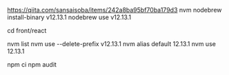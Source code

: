 https://qiita.com/sansaisoba/items/242a8ba95bf70ba179d3
nvm 
nodebrew install-binary v12.13.1
nodebrew use v12.13.1


cd front/react

nvm list
nvm use --delete-prefix v12.13.1
nvm alias default 12.13.1
nvm use 12.13.1

npm ci
npm audit
